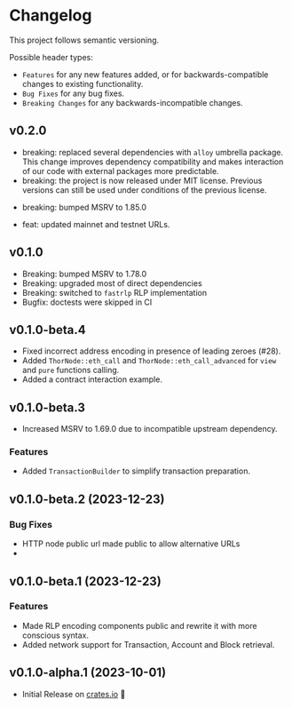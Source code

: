 # Changelog

This project follows semantic versioning.

Possible header types:

- `Features` for any new features added, or for backwards-compatible
  changes to existing functionality.
- `Bug Fixes` for any bug fixes.
- `Breaking Changes` for any backwards-incompatible changes.

## v0.2.0
* breaking: replaced several dependencies with `alloy` umbrella package. This change
  improves dependency compatibility and makes interaction of our code with external packages
  more predictable.
* breaking: the project is now released under MIT license. Previous versions can
  still be used under conditions of the previous license.
- breaking: bumped MSRV to 1.85.0
* feat: updated mainnet and testnet URLs.

## v0.1.0
- Breaking: bumped MSRV to 1.78.0
- Breaking: upgraded most of direct dependencies
- Breaking: switched to `fastrlp` RLP implementation
- Bugfix: doctests were skipped in CI

## v0.1.0-beta.4
- Fixed incorrect address encoding in presence of leading zeroes (#28).
- Added `ThorNode::eth_call` and `ThorNode::eth_call_advanced` for `view` and `pure` functions calling.
- Added a contract interaction example.

## v0.1.0-beta.3
- Increased MSRV to 1.69.0 due to incompatible upstream dependency.

### Features
- Added `TransactionBuilder` to simplify transaction preparation.

## v0.1.0-beta.2 (2023-12-23)

### Bug Fixes
- HTTP node public url made public to allow alternative URLs
-
## v0.1.0-beta.1 (2023-12-23)

### Features
- Made RLP encoding components public and rewrite it with more conscious syntax.
- Added network support for Transaction, Account and Block retrieval.

## v0.1.0-alpha.1 (2023-10-01)

- Initial Release on [crates.io] :tada:

[crates.io]: https://crates.io/crates/thor-devkit
